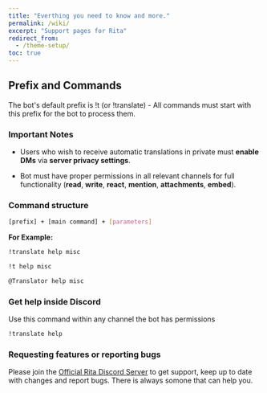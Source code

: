 ```yaml
---
title: "Everthing you need to know and more."
permalink: /wiki/
excerpt: "Support pages for Rita"
redirect_from:
  - /theme-setup/
toc: true
---
```


## Prefix and Commands

The bot's default prefix is !t (or !translate) - All commands must start with this prefix for the bot to process them.

### Important Notes

* Users who wish to receive automatic translations in private must **enable DMs** via **server privacy settings**.

* Bot must have proper permissions in all relevant channels for full functionality (**read**, **write**, **react**, **mention**, **attachments**, **embed**).

### Command structure

```bash
[prefix] + [main command] + [parameters]
```

**For Example:**

```bash
!translate help misc
```
```bash
!t help misc
```
```bash
@Translator help misc
```

### Get help inside Discord

Use this command within any channel the bot has permissions
```bash
!translate help
``` 

### Requesting features or reporting bugs

Please join the [Official Rita Discord Server](https://discord.gg/mgNR64R) to get support, keep up to date with changes and report bugs. There is always somone that can help you.  
